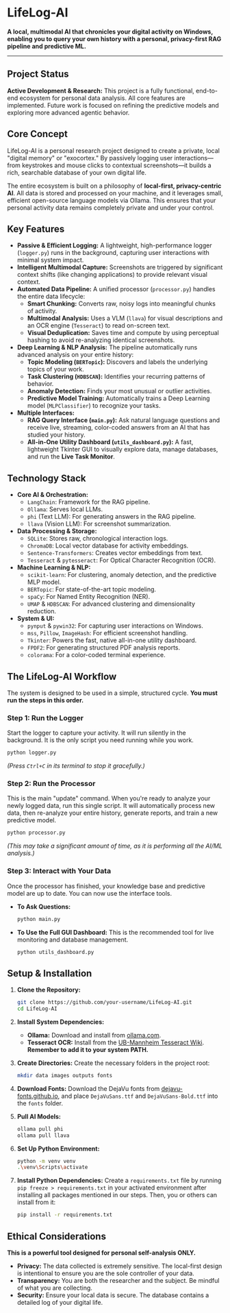 # LifeLog-AI

**A local, multimodal AI that chronicles your digital activity on Windows, enabling you to query your own history with a personal, privacy-first RAG pipeline and predictive ML.**

---

## Project Status

**Active Development & Research:** This project is a fully functional, end-to-end ecosystem for personal data analysis. All core features are implemented. Future work is focused on refining the predictive models and exploring more advanced agentic behavior.

## Core Concept

LifeLog-AI is a personal research project designed to create a private, local "digital memory" or "exocortex." By passively logging user interactions—from keystrokes and mouse clicks to contextual screenshots—it builds a rich, searchable database of your own digital life.

The entire ecosystem is built on a philosophy of **local-first, privacy-centric AI**. All data is stored and processed on your machine, and it leverages small, efficient open-source language models via Ollama. This ensures that your personal activity data remains completely private and under your control.

## Key Features

-   **Passive & Efficient Logging:** A lightweight, high-performance logger (`logger.py`) runs in the background, capturing user interactions with minimal system impact.
-   **Intelligent Multimodal Capture:** Screenshots are triggered by significant context shifts (like changing applications) to provide relevant visual context.
-   **Automated Data Pipeline:** A unified processor (`processor.py`) handles the entire data lifecycle:
    -   **Smart Chunking:** Converts raw, noisy logs into meaningful chunks of activity.
    -   **Multimodal Analysis:** Uses a VLM (`llava`) for visual descriptions and an OCR engine (`Tesseract`) to read on-screen text.
    -   **Visual Deduplication:** Saves time and compute by using perceptual hashing to avoid re-analyzing identical screenshots.
-   **Deep Learning & NLP Analysis:** The pipeline automatically runs advanced analysis on your entire history:
    -   **Topic Modeling (`BERTopic`):** Discovers and labels the underlying topics of your work.
    -   **Task Clustering (`HDBSCAN`):** Identifies your recurring patterns of behavior.
    -   **Anomaly Detection:** Finds your most unusual or outlier activities.
    -   **Predictive Model Training:** Automatically trains a Deep Learning model (`MLPClassifier`) to recognize your tasks.
-   **Multiple Interfaces:**
    -   **RAG Query Interface (`main.py`):** Ask natural language questions and receive live, streaming, color-coded answers from an AI that has studied your history.
    -   **All-in-One Utility Dashboard (`utils_dashboard.py`):** A fast, lightweight Tkinter GUI to visually explore data, manage databases, and run the **Live Task Monitor**.

## Technology Stack

-   **Core AI & Orchestration:**
    -   `LangChain`: Framework for the RAG pipeline.
    -   `Ollama`: Serves local LLMs.
    -   `phi` (Text LLM): For generating answers in the RAG pipeline.
    -   `llava` (Vision LLM): For screenshot summarization.
-   **Data Processing & Storage:**
    -   `SQLite`: Stores raw, chronological interaction logs.
    -   `ChromaDB`: Local vector database for activity embeddings.
    -   `Sentence-Transformers`: Creates vector embeddings from text.
    -   `Tesseract` & `pytesseract`: For Optical Character Recognition (OCR).
-   **Machine Learning & NLP:**
    -   `scikit-learn`: For clustering, anomaly detection, and the predictive MLP model.
    -   `BERTopic`: For state-of-the-art topic modeling.
    -   `spaCy`: For Named Entity Recognition (NER).
    -   `UMAP` & `HDBSCAN`: For advanced clustering and dimensionality reduction.
-   **System & UI:**
    -   `pynput` & `pywin32`: For capturing user interactions on Windows.
    -   `mss`, `Pillow`, `ImageHash`: For efficient screenshot handling.
    -   `Tkinter`: Powers the fast, native all-in-one utility dashboard.
    -   `FPDF2`: For generating structured PDF analysis reports.
    -   `colorama`: For a color-coded terminal experience.

## The LifeLog-AI Workflow

The system is designed to be used in a simple, structured cycle. **You must run the steps in this order.**

### **Step 1: Run the Logger**

Start the logger to capture your activity. It will run silently in the background. It is the only script you need running while you work.

```bash
python logger.py
```
*(Press `Ctrl+C` in its terminal to stop it gracefully.)*

### **Step 2: Run the Processor**

This is the main "update" command. When you're ready to analyze your newly logged data, run this single script. It will automatically process new data, then re-analyze your entire history, generate reports, and train a new predictive model.

```bash
python processor.py
```
*(This may take a significant amount of time, as it is performing all the AI/ML analysis.)*

### **Step 3: Interact with Your Data**

Once the processor has finished, your knowledge base and predictive model are up to date. You can now use the interface tools.

-   **To Ask Questions:**
    ```bash
    python main.py
    ```

-   **To Use the Full GUI Dashboard:**
    This is the recommended tool for live monitoring and database management.
    ```bash
    python utils_dashboard.py
    ```

## Setup & Installation

1.  **Clone the Repository:**
    ```bash
    git clone https://github.com/your-username/LifeLog-AI.git
    cd LifeLog-AI
    ```

2.  **Install System Dependencies:**
    -   **Ollama:** Download and install from [ollama.com](https://ollama.com/download).
    -   **Tesseract OCR:** Install from the [UB-Mannheim Tesseract Wiki](https://github.com/UB-Mannheim/tesseract/wiki). **Remember to add it to your system PATH.**

3.  **Create Directories:**
    Create the necessary folders in the project root:
    ```bash
    mkdir data images outputs fonts
    ```

4.  **Download Fonts:**
    Download the DejaVu fonts from [dejavu-fonts.github.io](https://dejavu-fonts.github.io/), and place `DejaVuSans.ttf` and `DejaVuSans-Bold.ttf` into the `fonts` folder.

5.  **Pull AI Models:**
    ```bash
    ollama pull phi
    ollama pull llava
    ```

6.  **Set Up Python Environment:**
    ```bash
    python -m venv venv
    .\venv\Scripts\activate
    ```

7.  **Install Python Dependencies:**
    Create a `requirements.txt` file by running `pip freeze > requirements.txt` in your activated environment after installing all packages mentioned in our steps. Then, you or others can install from it:
    ```bash
    pip install -r requirements.txt
    ```

## Ethical Considerations

**This is a powerful tool designed for personal self-analysis ONLY.**
-   **Privacy:** The data collected is extremely sensitive. The local-first design is intentional to ensure you are the sole controller of your data.
-   **Transparency:** You are both the researcher and the subject. Be mindful of what you are collecting.
-   **Security:** Ensure your local data is secure. The database contains a detailed log of your digital life.
